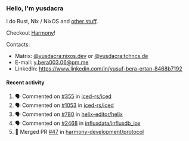 ### Hello, I'm yusdacra

I do Rust, Nix / NixOS and [other stuff](https://yusdacra.gitlab.io/about).

Checkout [Harmony](https://github.com/harmony-development)!

Contacts:
- Matrix: [@yusdacra:nixos.dev](https://matrix.to/#/@yusdacra:nixos.dev) or [@yusdacra:tchncs.de](https://matrix.to/#/@yusdacra:tchncs.de)
- E-mail: y.bera003.06@pm.me
- LinkedIn: https://www.linkedin.com/in/yusuf-bera-ertan-8468b7192

#### Recent activity

<!--START_SECTION:activity-->
1. 🗣 Commented on [#355](https://github.com/iced-rs/iced/issues/355) in [iced-rs/iced](https://github.com/iced-rs/iced)
2. 🗣 Commented on [#1053](https://github.com/iced-rs/iced/issues/1053) in [iced-rs/iced](https://github.com/iced-rs/iced)
3. 🗣 Commented on [#780](https://github.com/helix-editor/helix/issues/780) in [helix-editor/helix](https://github.com/helix-editor/helix)
4. 🗣 Commented on [#2468](https://github.com/influxdata/influxdb_iox/issues/2468) in [influxdata/influxdb_iox](https://github.com/influxdata/influxdb_iox)
5. 🎉 Merged PR [#47](https://github.com/harmony-development/protocol/pull/47) in [harmony-development/protocol](https://github.com/harmony-development/protocol)
<!--END_SECTION:activity-->
